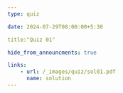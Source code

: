 ```yaml
---
type: quiz

date: 2024-07-29T08:00:00+5:30

title:"Quiz 01"

hide_from_announcments: true

links: 
    - url: /_images/quiz/sol01.pdf
      name: solution  
---
```

